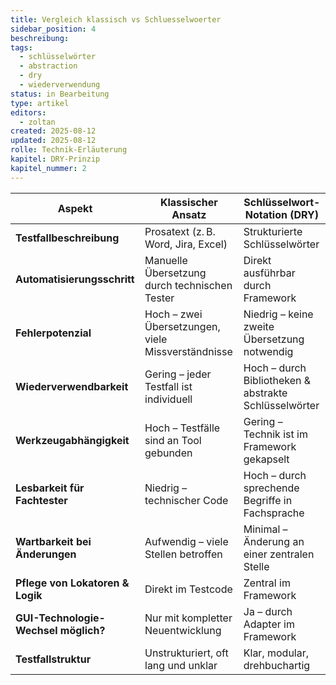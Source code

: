 ```yaml
---
title: Vergleich klassisch vs Schluesselwoerter
sidebar_position: 4
beschreibung:
tags:
  - schlüsselwörter
  - abstraction
  - dry
  - wiederverwendung
status: in Bearbeitung
type: artikel
editors:
  - zoltan
created: 2025-08-12
updated: 2025-08-12
rolle: Technik-Erläuterung
kapitel: DRY-Prinzip
kapitel_nummer: 2
---
```



| Aspekt                                 | Klassischer Ansatz                          | Schlüsselwort-Notation (DRY)                          |
|----------------------------------------|---------------------------------------------|-------------------------------------------------------|
| **Testfallbeschreibung**              | Prosatext (z. B. Word, Jira, Excel)         | Strukturierte Schlüsselwörter                        |
| **Automatisierungsschritt**           | Manuelle Übersetzung durch technischen Tester | Direkt ausführbar durch Framework                   |
| **Fehlerpotenzial**                   | Hoch – zwei Übersetzungen, viele Missverständnisse | Niedrig – keine zweite Übersetzung notwendig    |
| **Wiederverwendbarkeit**              | Gering – jeder Testfall ist individuell     | Hoch – durch Bibliotheken & abstrakte Schlüsselwörter |
| **Werkzeugabhängigkeit**             | Hoch – Testfälle sind an Tool gebunden      | Gering – Technik ist im Framework gekapselt          |
| **Lesbarkeit für Fachtester**         | Niedrig – technischer Code                  | Hoch – durch sprechende Begriffe in Fachsprache      |
| **Wartbarkeit bei Änderungen**        | Aufwendig – viele Stellen betroffen         | Minimal – Änderung an einer zentralen Stelle         |
| **Pflege von Lokatoren & Logik**      | Direkt im Testcode                          | Zentral im Framework                                 |
| **GUI-Technologie-Wechsel möglich?** | Nur mit kompletter Neuentwicklung           | Ja – durch Adapter im Framework                     |
| **Testfallstruktur**                  | Unstrukturiert, oft lang und unklar         | Klar, modular, drehbuchartig                         |
